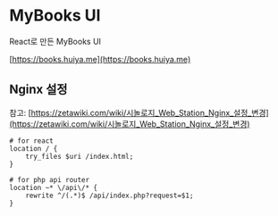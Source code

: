 # MyBooks UI
React로 만든 MyBooks UI

[https://books.huiya.me](https://books.huiya.me)

## Nginx 설정
참고: [https://zetawiki.com/wiki/시놀로지_Web_Station_Nginx_설정_변경](https://zetawiki.com/wiki/시놀로지_Web_Station_Nginx_설정_변경)

```
# for react
location / {
    try_files $uri /index.html;
}

# for php api router
location ~* \/api\/* {
    rewrite ^/(.*)$ /api/index.php?request=$1;
}
```
